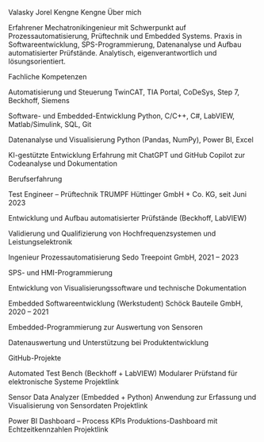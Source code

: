 Valasky Jorel Kengne Kengne
Über mich

Erfahrener Mechatronikingenieur mit Schwerpunkt auf Prozessautomatisierung, Prüftechnik und Embedded Systems.
Praxis in Softwareentwicklung, SPS-Programmierung, Datenanalyse und Aufbau automatisierter Prüfstände.
Analytisch, eigenverantwortlich und lösungsorientiert.

Fachliche Kompetenzen

Automatisierung und Steuerung
TwinCAT, TIA Portal, CoDeSys, Step 7, Beckhoff, Siemens

Software- und Embedded-Entwicklung
Python, C/C++, C#, LabVIEW, Matlab/Simulink, SQL, Git

Datenanalyse und Visualisierung
Python (Pandas, NumPy), Power BI, Excel

KI-gestützte Entwicklung
Erfahrung mit ChatGPT und GitHub Copilot zur Codeanalyse und Dokumentation

Berufserfahrung

Test Engineer – Prüftechnik
TRUMPF Hüttinger GmbH + Co. KG, seit Juni 2023

Entwicklung und Aufbau automatisierter Prüfstände (Beckhoff, LabVIEW)

Validierung und Qualifizierung von Hochfrequenzsystemen und Leistungselektronik

Ingenieur Prozessautomatisierung
Sedo Treepoint GmbH, 2021 – 2023

SPS- und HMI-Programmierung

Entwicklung von Visualisierungssoftware und technische Dokumentation

Embedded Softwareentwicklung (Werkstudent)
Schöck Bauteile GmbH, 2020 – 2021

Embedded-Programmierung zur Auswertung von Sensoren

Datenauswertung und Unterstützung bei Produktentwicklung


GitHub-Projekte

Automated Test Bench (Beckhoff + LabVIEW)
Modularer Prüfstand für elektronische Systeme
Projektlink

Sensor Data Analyzer (Embedded + Python)
Anwendung zur Erfassung und Visualisierung von Sensordaten
Projektlink

Power BI Dashboard – Process KPIs
Produktions-Dashboard mit Echtzeitkennzahlen
Projektlink
